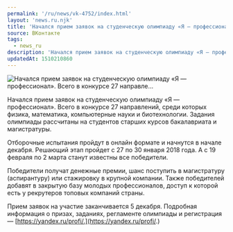 ```yaml
---
permalink: '/ru/news/vk-4752/index.html'
layout: 'news.ru.njk'
title: 'Начался прием заявок на студенческую олимпиаду «Я — профессионал». Всего в конкурсе 27 направле'
source: ВКонтакте
tags:
  - news_ru
description: 'Начался прием заявок на студенческую олимпиаду «Я — профессионал». Всего в конкурсе 27 направле…'
updatedAt: 1510210860
---
```

![Начался прием заявок на студенческую олимпиаду «Я — профессионал». Всего в конкурсе 27 направле…](https://sun9-62.userapi.com/impf/c841124/v841124533/32ce9/bufdGrj_nAg.jpg?size=1280x720&quality=96&sign=7c249fe9082661184ca0c6e7268dc317&c_uniq_tag=Qji_SlAVanjRe8-KJrLRdzOBOvpkTS-QXIDzdYAWHPU&type=album)

Начался прием заявок на студенческую олимпиаду «Я — профессионал». Всего в конкурсе 27 направлений, среди которых физика, математика, компьютерные науки и биотехнологии. Задания олимпиады рассчитаны на студентов старших курсов бакалавриата и магистратуры.

Отборочные испытания пройдут в онлайн формате и начнутся в начале декабря. Решающий этап пройдет с 27 по 30 января 2018 года. А с 19 февраля по 2 марта станут известны все победители.

Победители получат денежные премии, шанс поступить в магистратуру (аспирантуру) или стажировку в крупной компании. Также победителей добавят в закрытую базу молодых профессионалов, доступ к которой есть у рекрутеров топовых компаний страны.

Прием заявок на участие заканчивается 5 декабря. Подробная информация о призах, заданиях, регламенте олимпиады и регистрация — [https://yandex.ru/profi/.](https://yandex.ru/profi/.)
